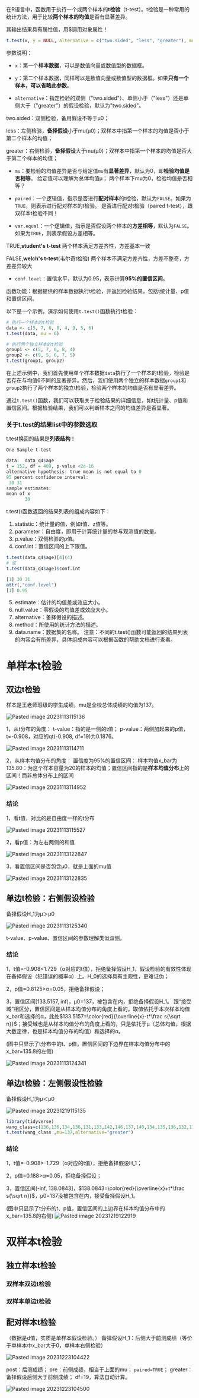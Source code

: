 在R语言中，函数用于执行一个或两个样本的**t检验**（t-test）。t检验是一种常用的统计方法，用于比较**两个样本的均值**是否有显著差异。

其输出结果具有属性值，用$调用对象属性！

```R
t.test(x, y = NULL, alternative = c("two.sided", "less", "greater"), mu = 0, paired = FALSE, var.equal = FALSE, conf.level = 0.95)
```

参数说明：

- `x`：第一个**样本数据**，可以是数值向量或数值型的数据框。

- `y`：第二个样本数据，同样可以是数值向量或数值型的数据框。如果**只有一个样本，可以省略此参数**。

- `alternative`：指定检验的双侧（"two.sided"）、单侧小于（"less"）还是单侧大于（"greater"）的假设检验，默认为"two.sided"。

two.sided：双侧检验，备用假设不等于μ0；

less：左侧检验，**备择假设**小于mu(μ0)；双样本中指第一个样本的均值是否小于第二个样本的均值；

greater：右侧检验，**备择假设**大于mu(μ0)；双样本中指第一个样本的均值是否大于第二个样本的均值；

- `mu`：要检验的均值差异是否与给定值`mu`有**显著差异**，默认为0，即**检验均值是否相等**。
给定值可以理解为总体均值μ；
两个样本下mu为0，检验均值是否相等？

- `paired`：一个逻辑值，指示是否进行**配对样本**的t检验，默认为`FALSE`。如果为`TRUE`，则表示进行配对样本的t检验。
是否进行配对t检验（paired t-test），跟双样本t检验不同！

- `var.equal`：一个逻辑值，指示是否假设两个样本的**方差相等**，默认为`FALSE`。如果为`TRUE`，则表示假设方差相等。

TRUE,**student's t-test** 两个样本满足方差齐性，方差基本一致

FALSE,**welch's t-test**(韦尔奇t检验) 两个样本不满足方差齐性，方差不整奇，方差差异较大


- `conf.level`：置信水平，默认为0.95，表示计算**95%的置信区间**。

函数功能：根据提供的样本数据执行t检验，并返回检验结果，包括t统计量、p值和置信区间。

以下是一个示例，演示如何使用`t.test()`函数执行t检验：
```R
# 执行一个样本的t检验
data <- c(5, 7, 6, 8, 4, 9, 5, 6)
t.test(data, mu = 6)

# 执行两个独立样本的t检验
group1 <- c(5, 7, 6, 8, 4)
group2 <- c(9, 5, 6, 7, 5)
t.test(group1, group2)
```
在上述示例中，我们首先使用单个样本数据`data`执行了一个样本的t检验，检验是否存在与均值6不同的显著差异。然后，我们使用两个独立的样本数据`group1`和`group2`执行了两个样本的独立t检验，检验两个样本的均值是否有显著差异。

通过`t.test()`函数，我们可以获取关于检验结果的详细信息，如t统计量、p值和置信区间。根据检验结果，我们可以判断样本之间的均值差异是否显著。

### 关于t.test的结果list中的参数选取
t.test换回的结果是**列表结构**！
```R
One Sample t-test

data:  data_q4$age
t = 152, df = 409, p-value <2e-16
alternative hypothesis: true mean is not equal to 0
95 percent confidence interval:
 30 31
sample estimates:
mean of x 
       30
```

t.test()函数返回的结果列表的组成内容如下：
1. statistic：统计量的值，例如t值、z值等。
2. parameter：自由度，即用于计算统计量的参与观测值的数量。
3. p.value：双侧检验的p值。
4. conf.int：置信区间的上下限值。
```R
t.test(data_q4$age)[4](4)
# 或
t.test(data_q4$age)$conf.int

[1] 30 31
attr(,"conf.level")
[1] 0.95
```
5. estimate：估计的均值差或效应大小。
6. null.value：零假设的均值差或效应大小。
7. alternative：备择假设的描述。
8. method：所使用的统计方法的描述。
9. data.name：数据集的名称。
注意：不同的t.test()函数可能返回的结果列表的内容会有所差异，具体组成内容可以根据函数的帮助文档进行查看。


# 单样本t检验
## 双边t检验
样本是王老师班级的学生成绩，mu是全校总体成绩的均值为137。

![Pasted image 20231113115136](attachments/Pasted%20image%2020231113115136.png)

1，从t分布的角度：
t-value：指的是一侧的t值；
p-value：两侧加起来的p值，t=-0.908，对应的qt(-0.908, df=19)为0.1876。

![Pasted image 20231113114711](attachments/Pasted%20image%2020231113114711.png)

2，从样本均值分布的角度：
置信度为95%的置信区间：
样本均值x_bar为135.80：为这个样本容量为20的样本的均值；置信区间指的是**样本均值分布**上的区间！而非总体分布上的区间

![Pasted image 20231113114952](attachments/Pasted%20image%2020231113114952.png)

### 结论
1，看t值，对比的是自由度一样的t分布

![Pasted image 20231113115527](attachments/Pasted%20image%2020231113115527.png)

2，看p值：为左右两侧的和值

![Pasted image 20231113122847](attachments/Pasted%20image%2020231113122847.png)


3，看置信区间是否包含μ0，就是上面的mu值

![Pasted image 20231113122835](attachments/Pasted%20image%2020231113122835.png)


## 单边t检验：右侧假设检验
备择假设H_1为μ＞μ0

![Pasted image 20231113125340](attachments/Pasted%20image%2020231113125340.png)

t-value、p-value、置信区间的参数理解类似双侧。

### 结论
1，t值=-0.908<1.729（α对应的t值），拒绝备择假设H_1，假设检验的有效性体现在备择假设（犯错误的概率α）上。H_0的选择具有主观性，更难证伪；

2，p值=0.8125>α=0.05，拒绝备择假设；

3，置信区间\[133.5157, inf)，μ0=137，被包含在内，拒绝备择假设H_1。
跟“接受域”相区分，置信区间是从样本均值分布的角度上看的，取值依托于本次样本均值x_bar和选择的α，此处$133.5157=\color{red}{\overline{x}-t*\frac s{\sqrt n}}$；接受域也是从样本均值分布的角度上看的，只是依托于μ（总体均值，根据大数定律，也是样本均值分布的均值）和选择的α。

(图中只显示了t分布中的t、p值，置信区间的下边界在样本均值分布中的x_bar=135.8的左侧)

![Pasted image 20231113124341](attachments/Pasted%20image%2020231113124341.png)


## 单边t检验：左侧假设性检验
备择假设H_1为μ＜μ0

![Pasted image 20231219115135](attachments/Pasted%20image%2020231219115135.png)

```R
library(tidyverse)
wang_class=c(136,136,134,136,131,133,142,146,137,140,134,135,136,132,119,132,145,131,140,141)
t.test(wang_class ,mu=137,alternative="greater")
```

### 结论
1，t值=-0.908>-1.729（α对应的t值），拒绝备择假设H_1；

2，p值=0.188>α=0.05，拒绝备择假设；

3，置信区间\(-inf, 138.0843]，$138.0843=\color{red}{\overline{x}+t*\frac s{\sqrt n}}$，μ0=137没被包含在内，接受备择假设H_1。

(图中只显示了t分布的t、p值，置信区间的上边界在样本均值分布中的x_bar=135.8的右侧)
![Pasted image 20231219122919](attachments/Pasted%20image%2020231219122919.png)


# 双样本t检验
## 独立样本t检验
### 双样本双边t检验



### 双样本单边t检验


## 配对样本t检验
（数据是d值，实质是单样本假设检验。）
备择假设H_1：后侧大于前测成绩（等价于单样本中x_bar大于0，单样本右侧检验）

![Pasted image 20231223104422](attachments/Pasted%20image%2020231223104422.png)

post：后测成绩；
pre：前侧成绩，相当于上面的mu；
`paired=TRUE`；
greater：备择假设后侧大于前侧成绩；
df=19，算法自动计算。

![Pasted image 20231223104500](attachments/Pasted%20image%2020231223104500.png)

